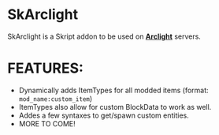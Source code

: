# SkArclight

SkArclight is a Skript addon to be used on [**Arclight**](https://github.com/IzzelAliz/Arclight) servers.     

# FEATURES:
- Dynamically adds ItemTypes for all modded items (format: `mod_name:custom_item`)
- ItemTypes also allow for custom BlockData to work as well.
- Addes a few syntaxes to get/spawn custom entities.
- MORE TO COME!

